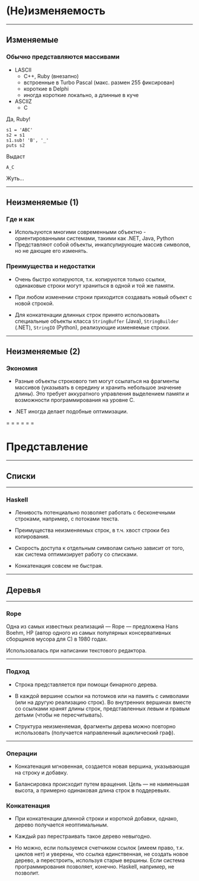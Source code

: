 <span id="slides-title" hidden>Строки</span>

# (Не)изменяемость

- - - - - -

Изменяемые
----------


### Обычно представляются массивами

- LASCII
  - C++, Ruby (внезапно)
  - встроенные в Turbo Pascal (макс. размен 255 фиксирован)
  - короткие в Delphi
  - иногда короткие локально, а длинные в куче
- ASCIIZ
  - C

<div class="fragment" />

Да, Ruby!

```
s1 = 'ABC'
s2 = s1
s1.sub! 'B', '_'
puts s2
```

Выдаст

```
A_C
```

Жуть...

- - - - - -

Неизменяемые (1)
------------

### Где и как

- Используются многими современными объектно - ориентированными
  системами, такими как .NET, Java, Python
- Представляют собой объекты, инкапсулирующие массив символов, но не
  дающие его изменять.

### Преимущества и недостатки

- Очень быстро копируются, т.к. копируются только ссылки, одинаковые
  строки могут храниться в одной и той же памяти.

- При любом изменении строки приходится создавать новый объект с новой
  строкой.

- Для конкатенации длинных строк принято использовать специальные
  объекты класса `StringBuffer` (Java), `StringBuilder` (.NET), `StringIO` (Python),
  реализующие изменяемые строки.

- - - - - -

Неизменяемые (2)
------------

### Экономия

- Разные объекты строкового тип могут ссылаться на фрагменты массивов
  (указывать в середину и хранить небольшое значение длины). Это
  требует аккуратного управления выделением памяти и возможности
  программирования на уровне C.

- .NET иногда делает подобные оптимизации.

= = = = = =

# Представление

- - - - - -

Списки
------

- - - - - -

### Haskell

-  Ленивость потенциально позволяет работать с бесконечными строками,
   например, с потоками текста.

-  Преимущества неизменяемых строк, в т.ч. хвост строки без
   копирования.

-  Скорость доступа к отдельным символам сильно зависит от того, как
   система оптимизирует работу со списками.

-  Конкатенация совсем не быстрая.

- - - - - -

Деревья
-------

- - - - - -

### Rope

Одна из самых известных реализаций — Rope — предложена Hans Boehm, HP
(автор одного из самых популярных консервативных сборщиков мусора для C)
в 1980 годах.

Использовалась при написании текстового редактора.

- - - - - -

### Подход

- Строка представляется при помощи бинарного дерева.

- В каждой вершине ссылки на потомков или на память с символами (или
  на другую реализацию строк). Во внутренних вершинах вместе со
  ссылками хранят длины строк, представленных левым и правым детьми
  (чтобы не пересчитывать).

- Структура неизменяемая, фрагменты дерева можно повторно использовать
  (получается направленный ациклический граф).

- - - - - -

### Операции

-   Конкатенация мгновенная, создается новая вершина, указывающая на
    строку и добавку.

-   Балансировка происходит путем вращения. Цель — не наименьшая
    высота, а примерно одинаковая длина строк в поддеревьях.

### Конкатенация

-   При конкатенации длинной строки и короткой добавки, однако, дерево
    получается неоптимальным.

-   Каждый раз перестраивать такое дерево невыгодно.

-   Но можно, если пользуемся счетчиком ссылок (имеем право, т.к. циклов
    нет) и уверены, что ссылка единственная, не создать новое дерево, а
    перестроить, используя старые вершины. Если система программирования
    позволяет, конечно. Haskell, например, не позволит.

